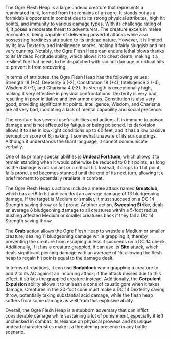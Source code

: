 The Ogre Flesh Heap is a large undead creature that represents a reanimated hulk, formed from the remains of an ogre. It stands out as a formidable opponent in combat due to its strong physical attributes, high hit points, and immunity to various damage types. With its challenge rating of 4, it poses a moderate threat to adventurers. The creature excels in melee encounters, being capable of delivering powerful attacks while also possessing hardiness attributed to its undead nature. However, it is limited by its low Dexterity and Intelligence scores, making it fairly sluggish and not very cunning. Notably, the Ogre Flesh Heap can endure lethal blows thanks to its Undead Fortitude ability, which allows it to cheat death, making it a resilient foe that needs to be dispatched with radiant damage or critical hits to prevent it from recovering.

In terms of attributes, the Ogre Flesh Heap has the following values: Strength 18 (+4), Dexterity 6 (-2), Constitution 18 (+4), Intelligence 3 (-4), Wisdom 8 (-1), and Charisma 4 (-3). Its strength is exceptionally high, making it very effective in physical confrontations. Dexterity is very bad, resulting in poor initiative and low armor class. Constitution is also very good, providing significant hit points. Intelligence, Wisdom, and Charisma are all very bad, indicating a lack of mental capability and social presence.

The creature has several useful abilities and actions. It is immune to poison damage and is not affected by fatigue or being poisoned. Its darkvision allows it to see in low-light conditions up to 60 feet, and it has a low passive perception score of 8, making it somewhat unaware of its surroundings. Although it understands the Giant language, it cannot communicate verbally.

One of its primary special abilities is **Undead Fortitude**, which allows it to remain standing when it would otherwise be reduced to 0 hit points, as long as the damage is not radiant or a critical hit. Instead, it drops to 1 hit point, falls prone, and becomes stunned until the end of its next turn, allowing it a brief moment to potentially retaliate in combat. 

The Ogre Flesh Heap's actions include a melee attack named **Greatclub**, which has a +6 to hit and can deal an average damage of 13 bludgeoning damage. If the target is Medium or smaller, it must succeed on a DC 14 Strength saving throw or fall prone. Another action, **Sweeping Strike**, deals an average 8 bludgeoning damage to all creatures within a 5-foot radius, pushing affected Medium or smaller creatures back if they fail a DC 14 Strength saving throw. 

The **Grab** action allows the Ogre Flesh Heap to wrestle a Medium or smaller creature, dealing 11 bludgeoning damage while grappling it, thereby preventing the creature from escaping unless it succeeds on a DC 14 check. Additionally, if it has a creature grappled, it can use its **Bite** attack, which deals significant piercing damage with an average of 15, allowing the flesh heap to regain hit points equal to the damage dealt.

In terms of reactions, it can use **Bodyblock** when grappling a creature to add 2 to its AC against an incoming attack; if the attack misses due to this effect, it strikes the grappled creature instead. Additionally, the **Corpulent Expulsion** ability allows it to unleash a cone of caustic gore when it takes damage. Creatures in the 30-foot cone must make a DC 14 Dexterity saving throw, potentially taking substantial acid damage, while the flesh heap suffers from some damage as well from this explosive ability.

Overall, the Ogre Flesh Heap is a stubborn adversary that can inflict considerable damage while sustaining a lot of punishment, especially if left unchecked in combat. Its reliance on physical prowess and its unique undead characteristics make it a threatening presence in any battle scenario.